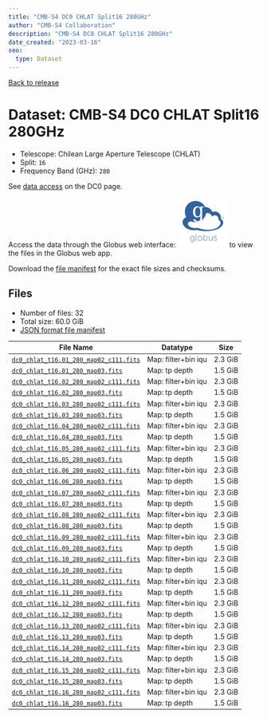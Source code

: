 ```yaml
---
title: "CMB-S4 DC0 CHLAT Split16 280GHz"
author: "CMB-S4 Collaboration"
description: "CMB-S4 DC0 CHLAT Split16 280GHz"
date_created: "2023-03-16"
seo:
  type: Dataset
---
```


[Back to release](./dc0.html#datasets)

# Dataset: CMB-S4 DC0 CHLAT Split16 280GHz

- Telescope: Chilean Large Aperture Telescope (CHLAT) 
- Split: `16`
- Frequency Band (GHz): `280`

See [data access](./dc0.html#data-access) on the DC0 page.

Access the data through the Globus web interface: [![Download via Globus](images/globus-logo.png)](https://app.globus.org/file-manager?origin_id=38f01147-f09e-483d-a552-3866669a846d&origin_path=%2Fdatareleases%2Fdc0%2Fmission%2Fchlat%2Fsplit16%2F280%2F) to view the files in the Globus web app.

Download the [file manifest](https://g-456d30.0ed28.75bc.data.globus.org/datareleases/dc0/mission/chlat/split16/280/manifest.json) for the exact file sizes and checksums.

## Files

- Number of files: 32
- Total size: 60.0 GiB
- [JSON format file manifest](https://g-456d30.0ed28.75bc.data.globus.org/datareleases/dc0/mission/chlat/split16/280/manifest.json)

|                                                                               File Name                                                                               |      Datatype       |  Size   |
| --------------------------------------------------------------------------------------------------------------------------------------------------------------------- | ------------------- | ------- |
| [`dc0_chlat_t16.01_280_map02_c111.fits`](https://g-456d30.0ed28.75bc.data.globus.org/datareleases/dc0/mission/chlat/split16/280/dc0_chlat_t16.01_280_map02_c111.fits) | Map: filter+bin iqu | 2.3 GiB |
| [`dc0_chlat_t16.01_280_map03.fits`](https://g-456d30.0ed28.75bc.data.globus.org/datareleases/dc0/mission/chlat/split16/280/dc0_chlat_t16.01_280_map03.fits)           | Map: tp depth       | 1.5 GiB |
| [`dc0_chlat_t16.02_280_map02_c111.fits`](https://g-456d30.0ed28.75bc.data.globus.org/datareleases/dc0/mission/chlat/split16/280/dc0_chlat_t16.02_280_map02_c111.fits) | Map: filter+bin iqu | 2.3 GiB |
| [`dc0_chlat_t16.02_280_map03.fits`](https://g-456d30.0ed28.75bc.data.globus.org/datareleases/dc0/mission/chlat/split16/280/dc0_chlat_t16.02_280_map03.fits)           | Map: tp depth       | 1.5 GiB |
| [`dc0_chlat_t16.03_280_map02_c111.fits`](https://g-456d30.0ed28.75bc.data.globus.org/datareleases/dc0/mission/chlat/split16/280/dc0_chlat_t16.03_280_map02_c111.fits) | Map: filter+bin iqu | 2.3 GiB |
| [`dc0_chlat_t16.03_280_map03.fits`](https://g-456d30.0ed28.75bc.data.globus.org/datareleases/dc0/mission/chlat/split16/280/dc0_chlat_t16.03_280_map03.fits)           | Map: tp depth       | 1.5 GiB |
| [`dc0_chlat_t16.04_280_map02_c111.fits`](https://g-456d30.0ed28.75bc.data.globus.org/datareleases/dc0/mission/chlat/split16/280/dc0_chlat_t16.04_280_map02_c111.fits) | Map: filter+bin iqu | 2.3 GiB |
| [`dc0_chlat_t16.04_280_map03.fits`](https://g-456d30.0ed28.75bc.data.globus.org/datareleases/dc0/mission/chlat/split16/280/dc0_chlat_t16.04_280_map03.fits)           | Map: tp depth       | 1.5 GiB |
| [`dc0_chlat_t16.05_280_map02_c111.fits`](https://g-456d30.0ed28.75bc.data.globus.org/datareleases/dc0/mission/chlat/split16/280/dc0_chlat_t16.05_280_map02_c111.fits) | Map: filter+bin iqu | 2.3 GiB |
| [`dc0_chlat_t16.05_280_map03.fits`](https://g-456d30.0ed28.75bc.data.globus.org/datareleases/dc0/mission/chlat/split16/280/dc0_chlat_t16.05_280_map03.fits)           | Map: tp depth       | 1.5 GiB |
| [`dc0_chlat_t16.06_280_map02_c111.fits`](https://g-456d30.0ed28.75bc.data.globus.org/datareleases/dc0/mission/chlat/split16/280/dc0_chlat_t16.06_280_map02_c111.fits) | Map: filter+bin iqu | 2.3 GiB |
| [`dc0_chlat_t16.06_280_map03.fits`](https://g-456d30.0ed28.75bc.data.globus.org/datareleases/dc0/mission/chlat/split16/280/dc0_chlat_t16.06_280_map03.fits)           | Map: tp depth       | 1.5 GiB |
| [`dc0_chlat_t16.07_280_map02_c111.fits`](https://g-456d30.0ed28.75bc.data.globus.org/datareleases/dc0/mission/chlat/split16/280/dc0_chlat_t16.07_280_map02_c111.fits) | Map: filter+bin iqu | 2.3 GiB |
| [`dc0_chlat_t16.07_280_map03.fits`](https://g-456d30.0ed28.75bc.data.globus.org/datareleases/dc0/mission/chlat/split16/280/dc0_chlat_t16.07_280_map03.fits)           | Map: tp depth       | 1.5 GiB |
| [`dc0_chlat_t16.08_280_map02_c111.fits`](https://g-456d30.0ed28.75bc.data.globus.org/datareleases/dc0/mission/chlat/split16/280/dc0_chlat_t16.08_280_map02_c111.fits) | Map: filter+bin iqu | 2.3 GiB |
| [`dc0_chlat_t16.08_280_map03.fits`](https://g-456d30.0ed28.75bc.data.globus.org/datareleases/dc0/mission/chlat/split16/280/dc0_chlat_t16.08_280_map03.fits)           | Map: tp depth       | 1.5 GiB |
| [`dc0_chlat_t16.09_280_map02_c111.fits`](https://g-456d30.0ed28.75bc.data.globus.org/datareleases/dc0/mission/chlat/split16/280/dc0_chlat_t16.09_280_map02_c111.fits) | Map: filter+bin iqu | 2.3 GiB |
| [`dc0_chlat_t16.09_280_map03.fits`](https://g-456d30.0ed28.75bc.data.globus.org/datareleases/dc0/mission/chlat/split16/280/dc0_chlat_t16.09_280_map03.fits)           | Map: tp depth       | 1.5 GiB |
| [`dc0_chlat_t16.10_280_map02_c111.fits`](https://g-456d30.0ed28.75bc.data.globus.org/datareleases/dc0/mission/chlat/split16/280/dc0_chlat_t16.10_280_map02_c111.fits) | Map: filter+bin iqu | 2.3 GiB |
| [`dc0_chlat_t16.10_280_map03.fits`](https://g-456d30.0ed28.75bc.data.globus.org/datareleases/dc0/mission/chlat/split16/280/dc0_chlat_t16.10_280_map03.fits)           | Map: tp depth       | 1.5 GiB |
| [`dc0_chlat_t16.11_280_map02_c111.fits`](https://g-456d30.0ed28.75bc.data.globus.org/datareleases/dc0/mission/chlat/split16/280/dc0_chlat_t16.11_280_map02_c111.fits) | Map: filter+bin iqu | 2.3 GiB |
| [`dc0_chlat_t16.11_280_map03.fits`](https://g-456d30.0ed28.75bc.data.globus.org/datareleases/dc0/mission/chlat/split16/280/dc0_chlat_t16.11_280_map03.fits)           | Map: tp depth       | 1.5 GiB |
| [`dc0_chlat_t16.12_280_map02_c111.fits`](https://g-456d30.0ed28.75bc.data.globus.org/datareleases/dc0/mission/chlat/split16/280/dc0_chlat_t16.12_280_map02_c111.fits) | Map: filter+bin iqu | 2.3 GiB |
| [`dc0_chlat_t16.12_280_map03.fits`](https://g-456d30.0ed28.75bc.data.globus.org/datareleases/dc0/mission/chlat/split16/280/dc0_chlat_t16.12_280_map03.fits)           | Map: tp depth       | 1.5 GiB |
| [`dc0_chlat_t16.13_280_map02_c111.fits`](https://g-456d30.0ed28.75bc.data.globus.org/datareleases/dc0/mission/chlat/split16/280/dc0_chlat_t16.13_280_map02_c111.fits) | Map: filter+bin iqu | 2.3 GiB |
| [`dc0_chlat_t16.13_280_map03.fits`](https://g-456d30.0ed28.75bc.data.globus.org/datareleases/dc0/mission/chlat/split16/280/dc0_chlat_t16.13_280_map03.fits)           | Map: tp depth       | 1.5 GiB |
| [`dc0_chlat_t16.14_280_map02_c111.fits`](https://g-456d30.0ed28.75bc.data.globus.org/datareleases/dc0/mission/chlat/split16/280/dc0_chlat_t16.14_280_map02_c111.fits) | Map: filter+bin iqu | 2.3 GiB |
| [`dc0_chlat_t16.14_280_map03.fits`](https://g-456d30.0ed28.75bc.data.globus.org/datareleases/dc0/mission/chlat/split16/280/dc0_chlat_t16.14_280_map03.fits)           | Map: tp depth       | 1.5 GiB |
| [`dc0_chlat_t16.15_280_map02_c111.fits`](https://g-456d30.0ed28.75bc.data.globus.org/datareleases/dc0/mission/chlat/split16/280/dc0_chlat_t16.15_280_map02_c111.fits) | Map: filter+bin iqu | 2.3 GiB |
| [`dc0_chlat_t16.15_280_map03.fits`](https://g-456d30.0ed28.75bc.data.globus.org/datareleases/dc0/mission/chlat/split16/280/dc0_chlat_t16.15_280_map03.fits)           | Map: tp depth       | 1.5 GiB |
| [`dc0_chlat_t16.16_280_map02_c111.fits`](https://g-456d30.0ed28.75bc.data.globus.org/datareleases/dc0/mission/chlat/split16/280/dc0_chlat_t16.16_280_map02_c111.fits) | Map: filter+bin iqu | 2.3 GiB |
| [`dc0_chlat_t16.16_280_map03.fits`](https://g-456d30.0ed28.75bc.data.globus.org/datareleases/dc0/mission/chlat/split16/280/dc0_chlat_t16.16_280_map03.fits)           | Map: tp depth       | 1.5 GiB |
